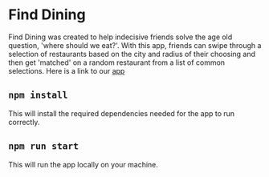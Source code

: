 # Find Dining

Find Dining was created to help indecisive friends solve the age old question, 'where should we eat?'. With this app, friends can swipe through a selection of restaurants based on the city and radius of their choosing and then get 'matched' on a random restaurant from a list of common selections.
Here is a link to our [app](https://find-dining.netlify.app/)

## `npm install`

This will install the required dependencies needed for the app to run correctly.

## `npm run start`

This will run the app locally on your machine.

